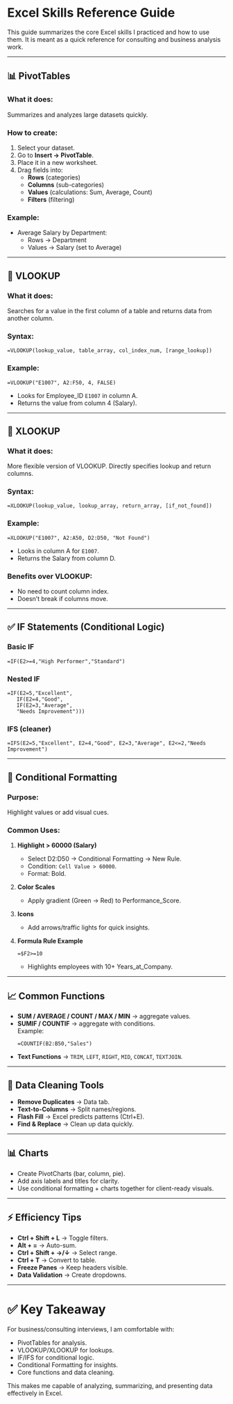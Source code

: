 # Excel Skills Reference Guide

This guide summarizes the core Excel skills I practiced and how to use them. It is meant as a quick reference for consulting and business analysis work.

---

## 📊 PivotTables

### What it does:
Summarizes and analyzes large datasets quickly.

### How to create:
1. Select your dataset.
2. Go to **Insert → PivotTable**.
3. Place it in a new worksheet.
4. Drag fields into:
   - **Rows** (categories)
   - **Columns** (sub-categories)
   - **Values** (calculations: Sum, Average, Count)
   - **Filters** (filtering)

### Example:
- Average Salary by Department:  
  - Rows → Department  
  - Values → Salary (set to Average)

---

## 🔎 VLOOKUP

### What it does:
Searches for a value in the first column of a table and returns data from another column.

### Syntax:
```excel
=VLOOKUP(lookup_value, table_array, col_index_num, [range_lookup])
```

### Example:
```excel
=VLOOKUP("E1007", A2:F50, 4, FALSE)
```
- Looks for Employee_ID `E1007` in column A.
- Returns the value from column 4 (Salary).

---

## 🔎 XLOOKUP

### What it does:
More flexible version of VLOOKUP. Directly specifies lookup and return columns.

### Syntax:
```excel
=XLOOKUP(lookup_value, lookup_array, return_array, [if_not_found])
```

### Example:
```excel
=XLOOKUP("E1007", A2:A50, D2:D50, "Not Found")
```
- Looks in column A for `E1007`.
- Returns the Salary from column D.

### Benefits over VLOOKUP:
- No need to count column index.
- Doesn’t break if columns move.

---

## ✅ IF Statements (Conditional Logic)

### Basic IF
```excel
=IF(E2>=4,"High Performer","Standard")
```

### Nested IF
```excel
=IF(E2=5,"Excellent",
   IF(E2=4,"Good",
   IF(E2=3,"Average",
   "Needs Improvement")))
```

### IFS (cleaner)
```excel
=IFS(E2=5,"Excellent", E2=4,"Good", E2=3,"Average", E2<=2,"Needs Improvement")
```

---

## 🎨 Conditional Formatting

### Purpose:
Highlight values or add visual cues.

### Common Uses:
1. **Highlight > 60000 (Salary)**  
   - Select D2:D50 → Conditional Formatting → New Rule.  
   - Condition: `Cell Value > 60000`.  
   - Format: Bold.

2. **Color Scales**  
   - Apply gradient (Green → Red) to Performance_Score.

3. **Icons**  
   - Add arrows/traffic lights for quick insights.

4. **Formula Rule Example**  
   ```excel
   =$F2>=10
   ```
   - Highlights employees with 10+ Years_at_Company.

---

## 📈 Common Functions

- **SUM / AVERAGE / COUNT / MAX / MIN** → aggregate values.
- **SUMIF / COUNTIF** → aggregate with conditions.  
  Example:  
  ```excel
  =COUNTIF(B2:B50,"Sales")
  ```
- **Text Functions** → `TRIM`, `LEFT`, `RIGHT`, `MID`, `CONCAT`, `TEXTJOIN`.

---

## 🧹 Data Cleaning Tools

- **Remove Duplicates** → Data tab.  
- **Text-to-Columns** → Split names/regions.  
- **Flash Fill** → Excel predicts patterns (Ctrl+E).  
- **Find & Replace** → Clean up data quickly.

---

## 📊 Charts

- Create PivotCharts (bar, column, pie).  
- Add axis labels and titles for clarity.  
- Use conditional formatting + charts together for client-ready visuals.

---

## ⚡ Efficiency Tips

- **Ctrl + Shift + L** → Toggle filters.  
- **Alt + =** → Auto-sum.  
- **Ctrl + Shift + →/↓** → Select range.  
- **Ctrl + T** → Convert to table.  
- **Freeze Panes** → Keep headers visible.  
- **Data Validation** → Create dropdowns.

---

# ✅ Key Takeaway

For business/consulting interviews, I am comfortable with:
- PivotTables for analysis.
- VLOOKUP/XLOOKUP for lookups.
- IF/IFS for conditional logic.
- Conditional Formatting for insights.
- Core functions and data cleaning.

This makes me capable of analyzing, summarizing, and presenting data effectively in Excel.
